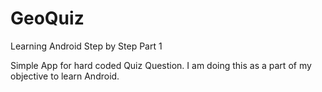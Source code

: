 # GeoQuiz
Learning Android Step by Step Part 1

Simple App for hard coded Quiz Question. I am doing this as a part of my objective to learn Android.
